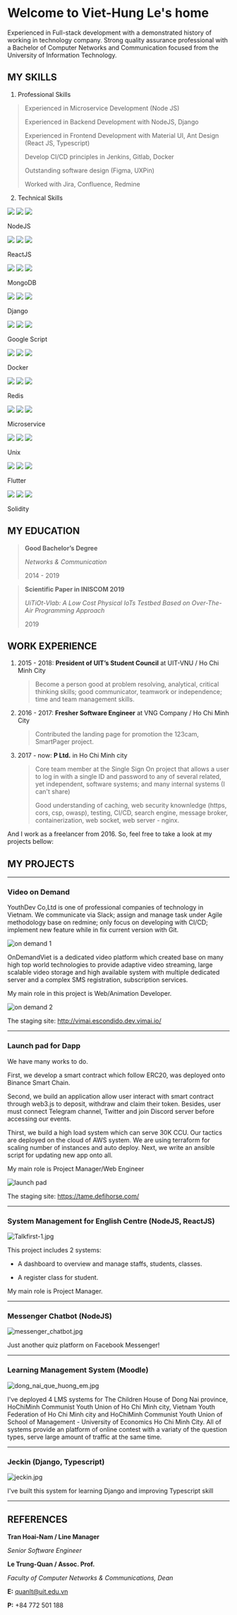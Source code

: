 # Welcome to Viet-Hung Le's home

Experienced in Full-stack development with a demonstrated history of working in technology company. Strong quality assurance professional with a Bachelor of Computer Networks and Communication focused from the University of Information Technology.

## MY SKILLS

1. Professional Skills

> Experienced in Microservice Development (Node JS)
>
> Experienced in Backend Development with NodeJS, Django
>
> Experienced in Frontend Development with Material UI, Ant Design (React JS, Typescript)
>
> Develop CI/CD principles in Jenkins, Gitlab, Docker
> 
> Outstanding software design (Figma, UXPin)
> 
> Worked with Jira, Confluence, Redmine

2. Technical Skills

<div class="grid grid-cols-2 md:grid-cols-3 gap-4">
   <div class="skill-item">
      <div class="skill-thumbnail flex justify-center items-center">
         <img src="/images/skill-border.png" class="skill-border absolute top-0 left-0">
         <img src="/images/nodejs.png" class="skill-name">
         <img src="/images/star-5.png" class="absolute skill-level">
      </div>
      <p class="skill-title">
         NodeJS
      </p>
   </div>
   <div class="skill-item">
      <div class="skill-thumbnail flex justify-center items-center">
         <img src="/images/skill-border.png" class="skill-border absolute top-0 left-0">
         <img src="/images/reactjs.png" class="skill-name">
         <img src="/images/star-5.png" class="absolute skill-level">
      </div>
      <p class="skill-title">
         ReactJS
      </p>
   </div>
   <div class="skill-item">
      <div class="skill-thumbnail flex justify-center items-center">
         <img src="/images/skill-border.png" class="skill-border absolute top-0 left-0">
         <img src="/images/mongodb.png" class="skill-name">
         <img src="/images/star-5.png" class="absolute skill-level">
      </div>
      <p class="skill-title">
         MongoDB
      </p>
   </div>
   <div class="skill-item">
      <div class="skill-thumbnail flex justify-center items-center">
         <img src="/images/skill-border.png" class="skill-border absolute top-0 left-0">
         <img src="/images/django.png" class="skill-name">
         <img src="/images/star-3.png" class="absolute skill-level">
      </div>
      <p class="skill-title">
         Django
      </p>
   </div>
   <div class="skill-item">
      <div class="skill-thumbnail flex justify-center items-center">
         <img src="/images/skill-border.png" class="skill-border absolute top-0 left-0">
         <img src="/images/google-apps-script.svg" class="skill-name">
         <img src="/images/star-4.png" class="absolute skill-level">
      </div>
      <p class="skill-title">
         Google Script
      </p>
   </div>
   <div class="skill-item">
      <div class="skill-thumbnail flex justify-center items-center">
         <img src="/images/skill-border.png" class="skill-border absolute top-0 left-0">
         <img src="/images/docker.png" class="skill-name">
         <img src="/images/star-4.png" class="absolute skill-level">
      </div>
      <p class="skill-title">
         Docker
      </p>
   </div>
   <div class="skill-item">
      <div class="skill-thumbnail flex justify-center items-center">
         <img src="/images/skill-border.png" class="skill-border absolute top-0 left-0">
         <img src="/images/redis.png" class="skill-name">
         <img src="/images/star-4.png" class="absolute skill-level">
      </div>
      <p class="skill-title">
         Redis
      </p>
   </div>
   <div class="skill-item">
      <div class="skill-thumbnail flex justify-center items-center">
         <img src="/images/skill-border.png" class="skill-border absolute top-0 left-0">
         <img src="/images/microservice.png" class="skill-name">
         <img src="/images/star-4.png" class="absolute skill-level">
      </div>
      <p class="skill-title">
         Microservice
      </p>
   </div>
   <div class="skill-item">
      <div class="skill-thumbnail flex justify-center items-center">
         <img src="/images/skill-border.png" class="skill-border absolute top-0 left-0">
         <img src="/images/unix.png" class="skill-name">
         <img src="/images/star-4.png" class="absolute skill-level">
      </div>
      <p class="skill-title">
         Unix
      </p>
   </div>
   <div class="skill-item">
      <div class="skill-thumbnail flex justify-center items-center">
         <img src="/images/skill-border.png" class="skill-border absolute top-0 left-0">
         <img src="/images/flutter.svg" class="skill-name">
         <img src="/images/star-3.png" class="absolute skill-level">
      </div>
      <p class="skill-title">
         Flutter
      </p>
   </div>
   <div class="skill-item">
      <div class="skill-thumbnail flex justify-center items-center">
         <img src="/images/skill-border.png" class="skill-border absolute top-0 left-0">
         <img src="/images/solidity.svg" class="skill-name">
         <img src="/images/star-2.png" class="absolute skill-level">
      </div>
      <p class="skill-title">
         Solidity
      </p>
   </div>
</div>

## MY EDUCATION

> __Good Bachelor’s Degree__
> 
> _Networks & Communication_
> 
> 2014 - 2019

> __Scientific Paper in INISCOM 2019__
> 
> _UiTiOt-Vlab: A Low Cost Physical IoTs Testbed Based on Over-The-Air Programming Approach_
> 
> 2019

## WORK EXPERIENCE

1. 2015 - 2018: __President of UIT’s Student Council__ at UIT-VNU  /  Ho Chi Minh City

   > Become a person good at problem resolving, analytical, critical thinking skills; good communicator, teamwork or independence; time and team management skills.

2. 2016 - 2017: __Fresher Software Engineer__ at VNG Company  /  Ho Chi Minh City

   > Contributed the landing page for promotion the 123cam, SmartPager project.

3. 2017 - now: __P Ltd.__ in Ho Chi Minh city

   > Core team member at the Single Sign On project that allows a user to log in with a single ID and password to any of several related, yet independent, software systems; and many internal systems (I can't share)
   > 
   > Good understanding of caching, web security knownledge (https, cors, csp, owasp), testing, CI/CD, search engine, message broker, containerization, web socket, web server - nginx.

And I work as a freelancer from 2016. So, feel free to take a look at my projects bellow:

## MY PROJECTS

***

### Video on Demand

YouthDev Co,Ltd is one of professional companies of technology in Vietnam. We communicate via Slack; assign and manage task under Agile methodology base on redmine; only focus on developing with CI/CD; implement new feature while in fix current version with Git.

![on demand 1](/images/projects/ondemand1.jpeg)

OnDemandViet is a dedicated video platform which created base on many high top world technologies to provide adaptive video streaming, large scalable video storage and high available system with multiple dedicated server and a complex SMS registration, subscription services.

My main role in this project is Web/Animation Developer.

![on demand 2](/images/projects/ondemand2.jpeg)

The staging site: http://vimai.escondido.dev.vimai.io/

***

### Launch pad for Dapp

We have many works to do.

First, we develop a smart contract which follow ERC20, was deployed onto Binance Smart Chain.

Second, we build an application allow user interact with smart contract through web3.js to deposit, withdraw and claim their token. Besides, user must connect Telegram channel, Twitter and join Discord server before accessing our events.

Thirst, we build a high load system which can serve 30K CCU. Our tactics are deployed on the cloud of AWS system. We are using terraform for scaling number of instances and auto deploy. Next, we write an ansible script for updating new app onto all.

My main role is Project Manager/Web Engineer

![launch pad](/images/projects/launch-pad.jpeg)

The staging site: https://tame.defihorse.com/

***

### System Management for English Centre (NodeJS, ReactJS)

![Talkfirst-1.jpg](/images/projects/Talkfirst-1.jpg)

This project includes 2 systems:

- A dashboard to overview and manage staffs, students, classes.

- A register class for student.

My main role is Project Manager.

***

### Messenger Chatbot (NodeJS)

![messenger_chatbot.jpg](/images/projects/messenger_chatbot.jpg)

Just another quiz platform on Facebook Messenger!

***

### Learning Management System (Moodle)

![dong_nai_que_huong_em.jpg](/images/projects/dong_nai_que_huong_em.jpg)

I've deployed 4 LMS systems for The Children House of Dong Nai province, HoChiMinh Communist Youth Union of Ho Chi Minh city, Vietnam Youth Federation of Ho Chi Minh city and HoChiMinh Communist Youth Union of School of Management - University of Economics Ho Chi Minh City. All of systems provide an platform of online contest with a variaty of the question types, serve large amount of traffic at the same time.

***

### Jeckin (Django, Typescript)

![jeckin.jpg](/images/jeckin.jpg)

I've built this system for learning Django and improving Typescript skill

***

## REFERENCES

__Tran Hoai-Nam / Line Manager__

_Senior Software Engineer_

__Le Trung-Quan / Assoc. Prof.__

_Faculty of Computer Networks & Communications, Dean_

__E:__ quanlt@uit.edu.vn

__P:__ +84 772 501 188
